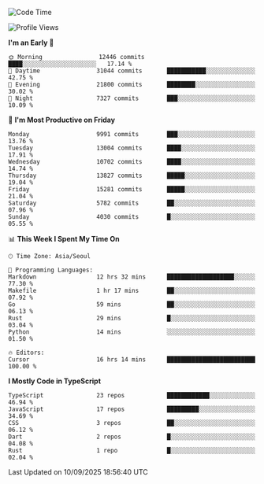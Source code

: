 <!--START_SECTION:waka-->
![Code Time](http://img.shields.io/badge/Code%20Time-8%2C261%20hrs%2022%20mins-blue)

![Profile Views](http://img.shields.io/badge/Profile%20Views-0-blue)

**I'm an Early 🐤** 

```text
🌞 Morning                12446 commits       ████░░░░░░░░░░░░░░░░░░░░░   17.14 % 
🌆 Daytime                31044 commits       ███████████░░░░░░░░░░░░░░   42.75 % 
🌃 Evening                21800 commits       ████████░░░░░░░░░░░░░░░░░   30.02 % 
🌙 Night                  7327 commits        ███░░░░░░░░░░░░░░░░░░░░░░   10.09 % 
```
📅 **I'm Most Productive on Friday** 

```text
Monday                   9991 commits        ███░░░░░░░░░░░░░░░░░░░░░░   13.76 % 
Tuesday                  13004 commits       ████░░░░░░░░░░░░░░░░░░░░░   17.91 % 
Wednesday                10702 commits       ████░░░░░░░░░░░░░░░░░░░░░   14.74 % 
Thursday                 13827 commits       █████░░░░░░░░░░░░░░░░░░░░   19.04 % 
Friday                   15281 commits       █████░░░░░░░░░░░░░░░░░░░░   21.04 % 
Saturday                 5782 commits        ██░░░░░░░░░░░░░░░░░░░░░░░   07.96 % 
Sunday                   4030 commits        █░░░░░░░░░░░░░░░░░░░░░░░░   05.55 % 
```


📊 **This Week I Spent My Time On** 

```text
🕑︎ Time Zone: Asia/Seoul

💬 Programming Languages: 
Markdown                 12 hrs 32 mins      ███████████████████░░░░░░   77.30 % 
Makefile                 1 hr 17 mins        ██░░░░░░░░░░░░░░░░░░░░░░░   07.92 % 
Go                       59 mins             ██░░░░░░░░░░░░░░░░░░░░░░░   06.13 % 
Rust                     29 mins             █░░░░░░░░░░░░░░░░░░░░░░░░   03.04 % 
Python                   14 mins             ░░░░░░░░░░░░░░░░░░░░░░░░░   01.50 % 

🔥 Editors: 
Cursor                   16 hrs 14 mins      █████████████████████████   100.00 % 
```

**I Mostly Code in TypeScript** 

```text
TypeScript               23 repos            ████████████░░░░░░░░░░░░░   46.94 % 
JavaScript               17 repos            █████████░░░░░░░░░░░░░░░░   34.69 % 
CSS                      3 repos             ██░░░░░░░░░░░░░░░░░░░░░░░   06.12 % 
Dart                     2 repos             █░░░░░░░░░░░░░░░░░░░░░░░░   04.08 % 
Rust                     1 repo              █░░░░░░░░░░░░░░░░░░░░░░░░   02.04 % 
```




 Last Updated on 10/09/2025 18:56:40 UTC
<!--END_SECTION:waka-->
